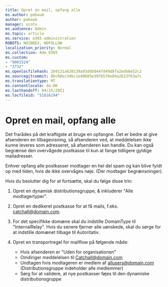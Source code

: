 ```yaml
---
title: Opret en mail, opfang alle
ms.author: pebaum
author: pebaum
manager: scotv
ms.audience: Admin
ms.topic: article
ms.service: o365-administration
ROBOTS: NOINDEX, NOFOLLOW
localization_priority: Normal
ms.collection: Adm_O365
ms.custom:
- "9001524"
- "3732"
ms.openlocfilehash: 2b9131a620139a93ddb844fd49d8fa2ed68e52c2
ms.sourcegitcommit: 8bc60ec34bc1e40685e3976576e04a2623f63a7c
ms.translationtype: MT
ms.contentlocale: da-DK
ms.lasthandoff: 04/15/2021
ms.locfileid: "51816194"
---
```

# <a name="create-an-email-catch-all"></a>Opret en mail, opfang alle

Det frarådes på det kraftigste at bruge en opfangne. Det er bedre at give afsenderen en tilbagevisning, så afsenderen ved, at meddelelsen ikke kunne leveres som adresseret, så afsenderen kan handle. Du kan også begrænse den overvågede postkasse til kun at fange tidligere gyldige mailadresser. 

Enhver opfang alle postkasser modtager en hel del spam og kan blive fyldt op med tiden, hvis de ikke overvåges nøje. (Der modtager begrænsninger). 

Hvis du beslutter dig for at fortsætte, skal du følge disse trin:

1. Opret en dynamisk distributionsgruppe, & inkluderer "Alle modtagertyper".

2. Opret en dedikeret postkasse for at få mails, f.eks. catchall@domain.com.

3. For det specifikke domæne skal du indstille DomainType til "InternalRelay". Hvis du senere fjerner alle uønskede, skal du sørge for at indstille domænet tilbage til Autoritativ.

4. Opret en transportregel for mailflow på følgende måde:

    - Hvis afsenderen er "Uden for organisationen"
    - Omdiriger meddelelsen til Catchall@domain.com
    - Undtagen hvis modtageren er medlem af allusers@domain.com (Distributionsgruppe indeholder alle medlemmer)
    - Sørg for at validere, at nye postkasser føjes til den dynamiske distributionsgruppe
